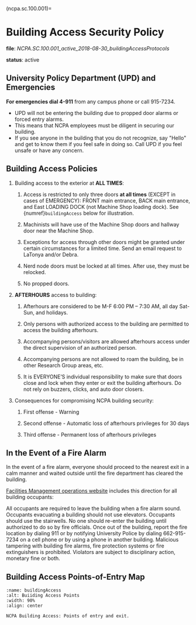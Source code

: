 (ncpa.sc.100.001)=
# Building Access Security Policy

**file**: *NCPA.SC.100.001_active_2018-08-30_buildingAccessProtocols*

**status**: active

## University Policy Department (UPD) and Emergencies

**For emergencies dial 4-911** from any campus phone or call 915-7234.

- UPD will not be entering the building due to propped door alarms or forced entry alarms.  
- This means that NCPA employees must be diligent in securing our building. 
- If you see anyone in the building that you do not recognize, say "Hello" and get to know them if you feel safe in doing so. Call UPD if you feel unsafe or have any concern.

## Building Access Policies 

1. Building access to the exterior at **ALL TIMES**:

    1.  Access is restricted to only three doors **at all times** (EXCEPT in cases of EMERGENCY): FRONT main entrance, BACK main entrance, and East LOADING DOCK (not Machine Shop loading dock). See {numref}`buildingAccess` below for illustration.

    2.  Machinists will have use of the Machine Shop doors and hallway door near the Machine Shop.

    3.  Exceptions for access through other doors might be granted under certain circumstances for a limited time. Send an email request to LaTonya and/or Debra.

    4.  Nerd node doors must be locked at all times. After use, they must be relocked.

    5.  No propped doors.

2.  **AFTERHOURS** access to building:

    1.  Afterhours are considered to be M-F 6:00 PM – 7:30 AM, all day Sat-Sun, and holidays.

    2.  Only persons with authorized access to the building are permitted to access the building afterhours.

    3.  Accompanying persons/visitors are allowed afterhours access under the direct supervision of an authorized person.

    4.  Accompanying persons are not allowed to roam the building, be in other Research Group areas, etc.

    5.  It is EVERYONE’S individual responsibility to make sure that doors close and lock when they enter or exit the building afterhours. Do not rely on buzzers, clicks, and auto door closers.

3.  Consequences for compromising NCPA building security:

    1.  First offense - Warning

    2.  Second offense - Automatic loss of afterhours privileges for 30 days

    3.  Third offense - Permanent loss of afterhours privileges

## In the Event of a Fire Alarm

In the event of a fire alarm, everyone should proceed to the nearest exit in a calm manner and waited outside until the fire department has cleared the building.

[Facilities Management operations website](https://facilitiesmanagement.olemiss.edu/mission-vision-values/facilities-operations/additional-services/) includes this direction for all building occupants:

All occupants are required to leave the building when a fire alarm sound. Occupants evacuating a building should not use elevators. Occupants should use the stairwells. No one should re-enter the building until authorized to do so by fire officials. Once out of the building, report the fire location by dialing 911 or by notifying University Police by dialing 662-915-7234 on a cell phone or by using a phone in another building. Malicious tampering with building fire alarms, fire protection systems or fire extinguishers is prohibited. Violators are subject to disciplinary action, monetary fine or both.

## Building Access Points-of-Entry Map

```{figure} attachments/buildingAccess.jpg
:name: buildingAccess
:alt: Buiiding Access Points
:width: 90%
:align: center

NCPA Building Access: Points of entry and exit.
```
